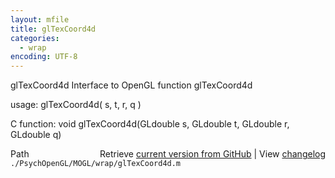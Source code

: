 ```yaml
---
layout: mfile
title: glTexCoord4d
categories:
  - wrap
encoding: UTF-8
---
```


glTexCoord4d  Interface to OpenGL function glTexCoord4d

usage:  glTexCoord4d( s, t, r, q )

C function:  void glTexCoord4d(GLdouble s, GLdouble t, GLdouble r, GLdouble q)


<div class="code_header" style="text-align:right;">
  <span style="float:left;">Path&nbsp;&nbsp;</span> <span class="counter">Retrieve <a href=
  "https://raw.github.com/Psychtoolbox-3/Psychtoolbox-3/beta/./PsychOpenGL/MOGL/wrap/glTexCoord4d.m">current version from GitHub</a> | View <a href=
  "https://github.com/Psychtoolbox-3/Psychtoolbox-3/commits/beta/./PsychOpenGL/MOGL/wrap/glTexCoord4d.m">changelog</a></span>
</div>
<div class="code">
  <code>./PsychOpenGL/MOGL/wrap/glTexCoord4d.m</code>
</div>
